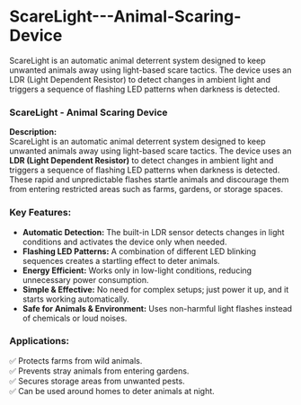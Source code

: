 # ScareLight---Animal-Scaring-Device
ScareLight is an automatic animal deterrent system designed to keep unwanted animals away using light-based scare tactics. The device uses an LDR (Light Dependent Resistor) to detect changes in ambient light and triggers a sequence of flashing LED patterns when darkness is detected. 
### **ScareLight - Animal Scaring Device**  

**Description:**  
ScareLight is an automatic animal deterrent system designed to keep unwanted animals away using light-based scare tactics. The device uses an **LDR (Light Dependent Resistor)** to detect changes in ambient light and triggers a sequence of flashing LED patterns when darkness is detected. These rapid and unpredictable flashes startle animals and discourage them from entering restricted areas such as farms, gardens, or storage spaces.  

### **Key Features:**  
- **Automatic Detection:** The built-in LDR sensor detects changes in light conditions and activates the device only when needed.  
- **Flashing LED Patterns:** A combination of different LED blinking sequences creates a startling effect to deter animals.  
- **Energy Efficient:** Works only in low-light conditions, reducing unnecessary power consumption.  
- **Simple & Effective:** No need for complex setups; just power it up, and it starts working automatically.  
- **Safe for Animals & Environment:** Uses non-harmful light flashes instead of chemicals or loud noises.  

### **Applications:**  
✅ Protects farms from wild animals.  
✅ Prevents stray animals from entering gardens.  
✅ Secures storage areas from unwanted pests.  
✅ Can be used around homes to deter animals at night.  

